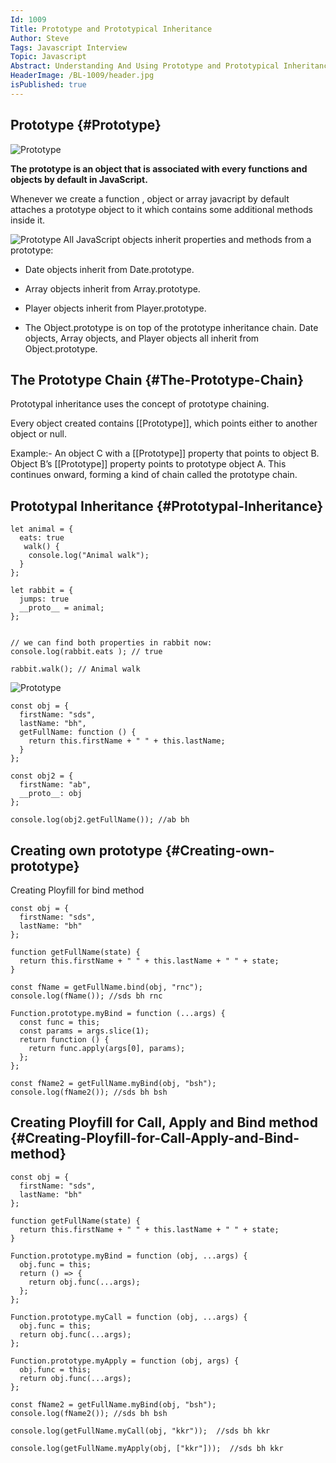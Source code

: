```yaml
---
Id: 1009
Title: Prototype and Prototypical Inheritance
Author: Steve
Tags: Javascript Interview
Topic: Javascript
Abstract: Understanding And Using Prototype and Prototypical Inheritance in JavaScript
HeaderImage: /BL-1009/header.jpg
isPublished: true
---
```


## Prototype {#Prototype}

![Prototype](/BL-1009/object-prototype-empty.svg)

**The prototype is an object that is associated with every functions and objects by default in JavaScript.**

Whenever we create a function , object or array javacript by default attaches a prototype object to it which contains some additional methods inside it.

![Prototype](/BL-1009/proto.png)
All JavaScript objects inherit properties and methods from a prototype:

- Date objects inherit from Date.prototype.
- Array objects inherit from Array.prototype.
- Player objects inherit from Player.prototype.

- The Object.prototype is on top of the prototype inheritance chain. Date objects, Array objects, and Player objects all inherit from Object.prototype.

## The Prototype Chain {#The-Prototype-Chain}

Prototypal inheritance uses the concept of prototype chaining.

Every object created contains [[Prototype]], which points either to another object or null.

Example:-
An object C with a [[Prototype]] property that points to object B. Object B’s [[Prototype]] property points to prototype object A. This continues onward, forming a kind of chain called the prototype chain.

## Prototypal Inheritance {#Prototypal-Inheritance}

```
let animal = {
  eats: true
   walk() {
    console.log("Animal walk");
  }
};

let rabbit = {
  jumps: true
  __proto__ = animal;
};


// we can find both properties in rabbit now:
console.log(rabbit.eats ); // true

rabbit.walk(); // Animal walk

```

![Prototype](/BL-1009/rabbit-animal-object.svg)

```
const obj = {
  firstName: "sds",
  lastName: "bh",
  getFullName: function () {
    return this.firstName + " " + this.lastName;
  }
};

const obj2 = {
  firstName: "ab",
  __proto__: obj
};

console.log(obj2.getFullName()); //ab bh
```

## Creating own prototype {#Creating-own-prototype}

Creating Ployfill for bind method

```
const obj = {
  firstName: "sds",
  lastName: "bh"
};

function getFullName(state) {
  return this.firstName + " " + this.lastName + " " + state;
}

const fName = getFullName.bind(obj, "rnc");
console.log(fName()); //sds bh rnc

Function.prototype.myBind = function (...args) {
  const func = this;
  const params = args.slice(1);
  return function () {
    return func.apply(args[0], params);
  };
};

const fName2 = getFullName.myBind(obj, "bsh");
console.log(fName2()); //sds bh bsh
```

## Creating Ployfill for Call, Apply and Bind method {#Creating-Ployfill-for-Call-Apply-and-Bind-method}

```
const obj = {
  firstName: "sds",
  lastName: "bh"
};

function getFullName(state) {
  return this.firstName + " " + this.lastName + " " + state;
}

Function.prototype.myBind = function (obj, ...args) {
  obj.func = this;
  return () => {
    return obj.func(...args);
  };
};

Function.prototype.myCall = function (obj, ...args) {
  obj.func = this;
  return obj.func(...args);
};

Function.prototype.myApply = function (obj, args) {
  obj.func = this;
  return obj.func(...args);
};

const fName2 = getFullName.myBind(obj, "bsh");
console.log(fName2()); //sds bh bsh

console.log(getFullName.myCall(obj, "kkr"));  //sds bh kkr

console.log(getFullName.myApply(obj, ["kkr"]));  //sds bh kkr
```

